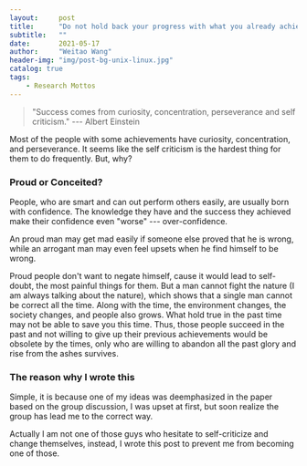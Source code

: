 ```yaml
---
layout:     post
title:      "Do not hold back your progress with what you already achieved"
subtitle:   ""
date:       2021-05-17 
author:     "Weitao Wang"
header-img: "img/post-bg-unix-linux.jpg"
catalog: true
tags:
    - Research Mottos
---
```


> "Success comes from curiosity, concentration, perseverance and self criticism." --- Albert Einstein

Most of the people with some achievements have curiosity, concentration, and perseverance. It seems like the self criticism is the hardest thing for them to do frequently. But, why?

### Proud or Conceited?

People, who are smart and can out perform others easily, are usually born with confidence. The knowledge they have and the success they achieved make their confidence even "worse" --- over-confidence.

An proud man may get mad easily if someone else proved that he is wrong, while an arrogant man may even feel upsets when he find himself to be wrong.

Proud people don't want to negate himself, cause it would lead to self-doubt, the most painful things for them. But a man cannot fight the nature (I am always talking about the nature), which shows that a single man cannot be correct all the time. Along with the time, the environment changes, the society changes, and people also grows. What hold true in the past time may not be able to save you this time. Thus, those people succeed in the past and not willing to give up their previous achievements would be obsolete by the times, only who are willing to abandon all the past glory and rise from the ashes survives.

### The reason why I wrote this

Simple, it is because one of my ideas was deemphasized in the paper based on the group discussion, I was upset at first, but soon realize the group has lead me to the correct way. 

Actually I am not one of those guys who hesitate to self-criticize and change themselves, instead, I wrote this post to prevent me from becoming one of those.
